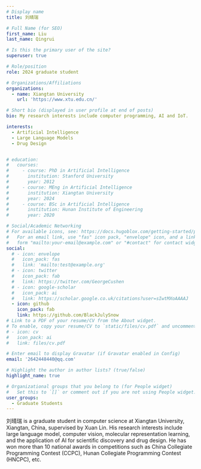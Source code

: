 ```yaml
---
# Display name
title: 刘晴瑞

# Full Name (for SEO)
first_name: Liu
last_name: Qingrui

# Is this the primary user of the site?
superuser: true

# Role/position
role: 2024 graduate student

# Organizations/Affiliations
organizations:
  - name: Xiangtan University
    url: 'https://www.xtu.edu.cn/'

# Short bio (displayed in user profile at end of posts)
bio: My research interests include computer programming, AI and IoT.

interests:
  - Artificial Intelligence
  - Large Language Models
  - Drug Design


# education:
#   courses:
#     - course: PhD in Artificial Intelligence
#       institution: Stanford University
#       year: 2012
#     - course: MEng in Artificial Intelligence
#       institution: Xiangtan University
#       year: 2024
#     - course: BSc in Artificial Intelligence
#       institution: Hunan Institute of Engineering
#       year: 2020

# Social/Academic Networking
# For available icons, see: https://docs.hugoblox.com/getting-started/page-builder/#icons
#   For an email link, use "fas" icon pack, "envelope" icon, and a link in the
#   form "mailto:your-email@example.com" or "#contact" for contact widget.
social:
  # - icon: envelope
  #   icon_pack: fas
  #   link: 'mailto:test@example.org'
  # - icon: twitter
  #   icon_pack: fab
  #   link: https://twitter.com/GeorgeCushen
  # - icon: google-scholar
  #   icon_pack: ai
  #   link: https://scholar.google.co.uk/citations?user=sIwtMXoAAAAJ
  - icon: github
    icon_pack: fab
    link: https://github.com/BlackJulySnow
# Link to a PDF of your resume/CV from the About widget.
# To enable, copy your resume/CV to `static/files/cv.pdf` and uncomment the lines below.
# - icon: cv
#   icon_pack: ai
#   link: files/cv.pdf

# Enter email to display Gravatar (if Gravatar enabled in Config)
email: '2642448440@qq.com'

# Highlight the author in author lists? (true/false)
highlight_name: true

# Organizational groups that you belong to (for People widget)
#   Set this to `[]` or comment out if you are not using People widget.
user_groups:
  - Graduate Students
---
```


 刘晴瑞 is a graduate student in computer science at Xiangtan University, Xiangtan, China, supervised by Xuan Lin. His research interests include large language model, computer vision, molecular representation learning, and the application of AI for scientific discovery and drug design. He has won more than 10 national awards in competitions such as China Collegiate Programming Contest (CCPC), Hunan Collegiate Programming Contest (HNCPC), etc.
